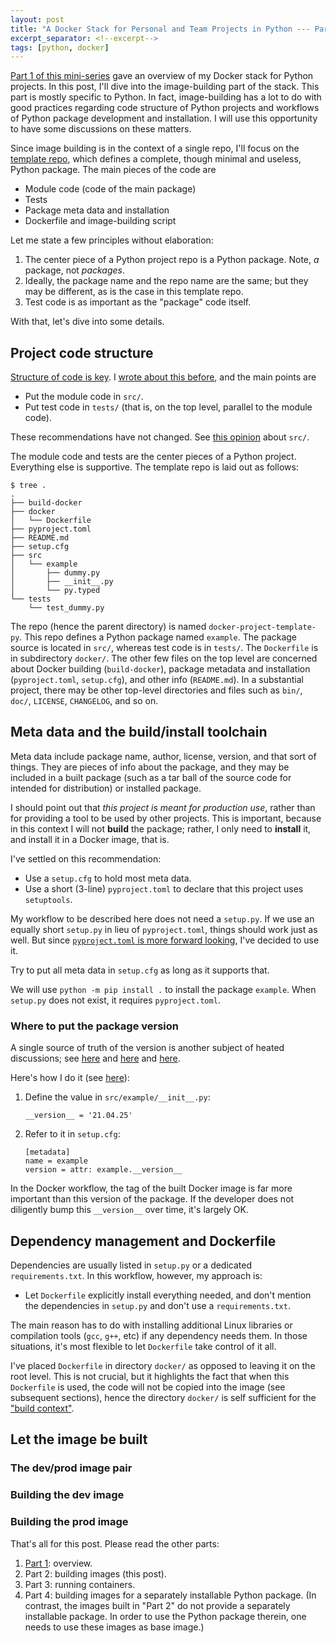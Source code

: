 ```yaml
---
layout: post
title: "A Docker Stack for Personal and Team Projects in Python --- Part 2"
excerpt_separator: <!--excerpt-->
tags: [python, docker]
---
```


[Part 1 of this mini-series](https://zpz.github.io/blog/python-docker-stack-1/) gave an overview of my Docker stack for Python projects. In this post, I'll dive into the image-building part of the stack. This part is mostly specific to Python.
In fact, image-building has a lot to do with good practices regarding code structure of Python projects and workflows of Python package development and installation. I will use this opportunity to have some discussions on these matters.<!--excerpt-->

Since image building is in the context of a single repo, I'll focus on the [template repo](https://github.com/zpz/docker-project-template-py), which defines a complete, though minimal and useless, Python package. The main pieces of the code are

- Module code (code of the main package)
- Tests
- Package meta data and installation
- Dockerfile and image-building script

Let me state a few principles without elaboration:

1. The center piece of a Python project repo is a Python package. Note, *a* package, not *packages*.
2. Ideally, the package name and the repo name are the same; but they may be different, as is the case in this template repo.
3. Test code is as important as the "package" code itself.

With that, let's dive into some details.

## Project code structure

[Structure of code is key](https://docs.python-guide.org/writing/structure/). I [wrote about this before](https://zpz.github.io/blog/python-project-tips/), and the main points are

- Put the module code in `src/`.
- Put test code in `tests/` (that is, on the top level, parallel to the module code).

These recommendations have not changed. See [this opinion](https://hynek.me/articles/testing-packaging/) about `src/`.

The module code and tests are the center pieces of a Python project. Everything else is supportive. The template repo is laid out as follows:

```shell
$ tree .
.
├── build-docker
├── docker
│   └── Dockerfile
├── pyproject.toml
├── README.md
├── setup.cfg
├── src
│   └── example
│       ├── dummy.py
│       ├── __init__.py
│       └── py.typed
└── tests
    └── test_dummy.py
```

The repo (hence the parent directory) is named `docker-project-template-py`. This repo defines a Python package named `example`. The package source is located in `src/`, whereas test code is in `tests/`. The `Dockerfile` is in subdirectory `docker/`.
The other few files on the top level are concerned about Docker building (`build-docker`), package metadata and installation (`pyproject.toml`, `setup.cfg`), and other info (`README.md`). In a substantial project, there may be other top-level directories and files such as `bin/`, `doc/`, `LICENSE`, `CHANGELOG`, and so on.

## Meta data and the build/install toolchain

Meta data include package name, author, license, version, and that sort of things. They are pieces of info about the package, and they may be included in a built package (such as a tar ball of the source code for intended for distribution) or installed package.

I should point out that *this project is meant for production use*, rather than for providing a tool to be used by other projects. This is important, because in this context I will not **build** the package; rather, I only need to **install** it, and install it in a Docker image, that is.

I've settled on this recommendation:

- Use a `setup.cfg` to hold most meta data.
- Use a short (3-line) `pyproject.toml` to declare that this project uses `setuptools`.

My workflow to be described here does not need a `setup.py`.
If we use an equally short `setup.py` in lieu of `pyproject.toml`, things should work just as well. But since [`pyproject.toml` is more forward looking](https://snarky.ca/what-the-heck-is-pyproject-toml/), I've decided to use it.

Try to put all meta data in `setup.cfg` as long as it supports that.

We will use `python -m pip install .` to install the package `example`. When `setup.py` does not exist, it requires `pyproject.toml`.

### Where to put the package version

A single source of truth of the version is another subject of heated discussions; see [here](https://packaging.python.org/guides/single-sourcing-package-version/) and [here](https://stackoverflow.com/questions/458550/standard-way-to-embed-version-into-python-package) and [here](https://martin-thoma.com/python-package-versions/).

Here's how I do it (see [here](https://stackoverflow.com/questions/60430112/single-sourcing-package-version-for-setup-cfg-python-projects)):

1. Define the value in `src/example/__init__.py`:

   ```
   __version__ = '21.04.25'
   ```
2. Refer to it in `setup.cfg`:

   ```
   [metadata]
   name = example
   version = attr: example.__version__
   ```

In the Docker workflow, the tag of the built Docker image is far more important than this version of the package. If the developer does not diligently bump this `__version__` over time, it's largely OK.

## Dependency management and Dockerfile

Dependencies are usually listed in `setup.py` or a dedicated `requirements.txt`. In this workflow, however, my approach is:

- Let `Dockerfile` explicitly install everything needed, and don't mention the dependencies in `setup.py` and don't use a `requirements.txt`.

The main reason has to do with installing additional Linux libraries or compilation tools (`gcc`, `g++`, etc) if any dependency needs them. In those situations, it's most flexible to let `Dockerfile` take control of it all.

I've placed `Dockerfile` in directory `docker/` as opposed to leaving it on the root level. This is not crucial, but it highlights the fact that when this `Dockerfile` is used, the code will not be copied into the image (see subsequent sections), hence the directory `docker/` is self sufficient for the ["build context"](https://docs.docker.com/develop/develop-images/dockerfile_best-practices/#understand-build-context).


## Let the image be built

### The dev/prod image pair

### Building the dev image

### Building the prod image



That's all for this post. Please read the other parts:

1. [Part 1](https://zpz.github.io/blog/python-docker-stack-1/): overview.
2. Part 2: building images (this post).
3. Part 3: running containers.
4. Part 4: building images for a separately installable Python package. (In contrast, the images built in "Part 2" do not provide a separately installable package. In order to use the Python package therein, one needs to use these images as base image.)
